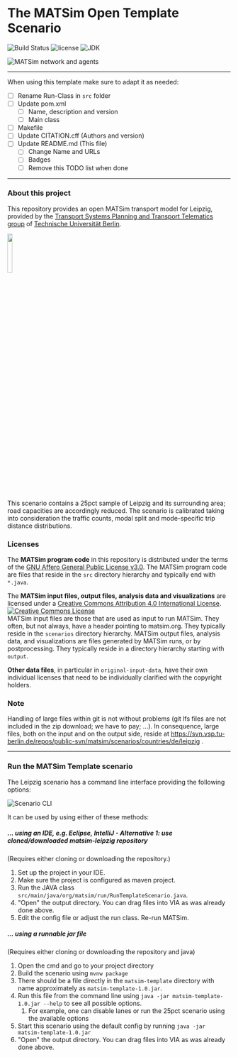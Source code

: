 # The MATSim Open Template Scenario

![Build Status](https://github.com/matsim-scenarios/matsim-scenario-template/workflows/build/badge.svg?branch=main)
![license](https://img.shields.io/github/license/matsim-scenarios/matsim-scenario-template.svg)
![JDK](https://img.shields.io/badge/JDK-17+-green.svg)


![MATSim network and agents](scenarios/visualization.png "MATSim network and agents")


----

When using this template make sure to adapt it as needed:

- [ ] Rename Run-Class in `src` folder
- [ ] Update pom.xml
  - [ ] Name, description and version
  - [ ] Main class
- [ ] Makefile
- [ ] Update CITATION.cff (Authors and version)
- [ ] Update README.md (This file)
  - [ ] Change Name and URLs
  - [ ] Badges
  - [ ] Remove this TODO list when done

----

### About this project

This repository provides an open MATSim transport model for Leipzig, provided by the [Transport Systems Planning and Transport Telematics group](https://www.vsp.tu-berlin.de) of [Technische Universität Berlin](http://www.tu-berlin.de).

<a rel="TU Berlin" href="https://www.vsp.tu-berlin.de"><img src="https://svn.vsp.tu-berlin.de/repos/public-svn/ueber_uns/logo/TUB_Logo.png" width="15%" height="15%"/></a>

This scenario contains a 25pct sample of Leipzig and its surrounding area; road capacities are accordingly reduced. The scenario is calibrated taking into consideration the traffic counts, modal split and mode-specific trip distance distributions.

### Licenses

The **MATSim program code** in this repository is distributed under the terms of the [GNU Affero General Public License v3.0](https://www.gnu.org/licenses/agpl-3.0.html.en). The MATSim program code are files that reside in the `src` directory hierarchy and typically end with `*.java`.

The **MATSim input files, output files, analysis data and visualizations** are licensed under a <a rel="license" href="http://creativecommons.org/licenses/by/4.0/">Creative Commons Attribution 4.0 International License</a>.
<a rel="license" href="http://creativecommons.org/licenses/by/4.0/"><img alt="Creative Commons License" style="border-width:0" src="https://i.creativecommons.org/l/by/4.0/80x15.png" /></a><br /> MATSim input files are those that are used as input to run MATSim. They often, but not always, have a header pointing to matsim.org. They typically reside in the `scenarios` directory hierarchy. MATSim output files, analysis data, and visualizations are files generated by MATSim runs, or by postprocessing.  They typically reside in a directory hierarchy starting with `output`.

**Other data files**, in particular in `original-input-data`, have their own individual licenses that need to be individually clarified with the copyright holders.

### Note

Handling of large files within git is not without problems (git lfs files are not included in the zip download; we have to pay; ...).  In consequence, large files, both on the input and on the output side, reside at https://svn.vsp.tu-berlin.de/repos/public-svn/matsim/scenarios/countries/de/leipzig .

----
### Run the MATSim Template scenario

The Leipzig scenario has a command line interface providing the following options:

![Scenario CLI](scenarios/cli.png "Scenario CLI")

It can be used by using either of these methods:

##### ... using an IDE, e.g. Eclipse, IntelliJ - Alternative 1: use cloned/downloaded matsim-leipzig repository
(Requires either cloning or downloading the repository.)

1. Set up the project in your IDE.
1. Make sure the project is configured as maven project.
1. Run the JAVA class `src/main/java/org/matsim/run/RunTemplateScenario.java`.
1. "Open" the output directory.  You can drag files into VIA as was already done above.
1. Edit the config file or adjust the run class. Re-run MATSim.

##### ... using a runnable jar file
(Requires either cloning or downloading the repository and java)

1. Open the cmd and go to your project directory
2. Build the scenario using `mvnw package` 
3. There should be a file directly in the `matsim-template` directory with name approximately as `matsim-template-1.0.jar`.
4. Run this file from the command line using `java -jar matsim-template-1.0.jar --help` to see all possible options.
    1. For example, one can disable lanes or run the 25pct scenario using the available options
5. Start this scenario using the default config by running `java -jar matsim-template-1.0.jar`
6. "Open" the output directory.  You can drag files into VIA as was already done above.
